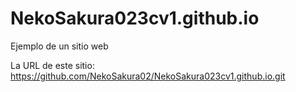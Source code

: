 # NekoSakura023cv1.github.io
Ejemplo de un sitio web

La URL de este sitio:
https://github.com/NekoSakura02/NekoSakura023cv1.github.io.git
